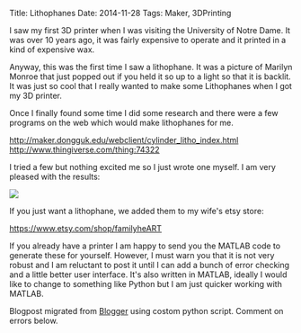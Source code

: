 Title: Lithophanes
Date: 2014-11-28
Tags: Maker, 3DPrinting

I saw my first 3D printer when I was visiting the University of Notre Dame.
It was over 10 years ago, it was fairly expensive to operate and it printed in
a kind of expensive wax.  
  
Anyway, this was the first time I saw a lithophane.  It was a picture of
Marilyn Monroe that just popped out if you held it so up to a light so that it
is backlit.  It was just so cool that I really wanted to make some Lithophanes
when I got my 3D printer.  
  
Once I finally found some time I did some research and there were a few
programs on the web which would make lithophanes for me.  
  
http://maker.dongguk.edu/webclient/cylinder_litho_index.html  
http://www.thingiverse.com/thing:74322  
  
I tried a few but nothing excited me so I just wrote one myself.   I am very
pleased with the results:  
  

[![](http://1.bp.blogspot.com/-UBBHFbY3OOM/VHjC1ypZUcI/AAAAAAAADGs/tuNEYqg1qLQ/s1600/il_570xN.666710307_cq47.jpg)](http://1.bp.blogspot.com/-UBBHFbY3OOM/VHjC1ypZUcI/AAAAAAAADGs/tuNEYqg1qLQ/s1600/il_570xN.666710307_cq47.jpg)

  
If you just want a lithophane, we added them to my wife's etsy store:  
  
<https://www.etsy.com/shop/familyheART>  
  
If you already have a printer I am happy to send you the MATLAB code to
generate these for yourself.  However, I must warn you that it is not very
robust and I am reluctant to post it until I can add a bunch of error checking
and a little better user interface.  It's also written in MATLAB, ideally I
would like to change to something like Python but I am just quicker working
with MATLAB.

Blogpost migrated from [Blogger](https://apprenticemaker.blogspot.com/2014/11/lithophanes.html) using costom python script. Comment on errors below.
